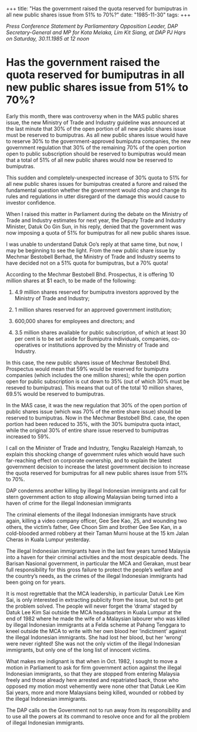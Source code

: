 +++ 
title: "Has the government raised the quota reserved for bumiputras in all new public shares issue from 51% to 70%?"
date: "1985-11-30"
tags:
+++

_Press Conference Statement by Parliamentary Opposition Leader, DAP Secretary-General and MP for Kota Melaka, Lim Kit Siang, at DAP PJ Hqrs on Saturday, 30.11.1985 at 12 noon_

# Has the government raised the quota reserved for bumiputras in all new public shares issue from 51% to 70%?

Early this month, there was controversy when in the MAS public shares issue, the new Ministry of Trade and Industry guideline was announced at the last minute that 30% of the open portion of all new public shares issue must be reserved to bumiputras. As all new public shares issue would have to reserve 30% to the government-approved bumiputra companies, the new government regulation that 30% of the remaining 70% of the open portion open to public subscription should be reserved to bumiputras would mean that a total of 51% of all new public shares would now be reserved to bumiputras.</u>

This sudden and completely-unexpected increase of 30% quota to 51% for all new public shares issues for bumiputras created a furore and raised the fundamental question whether the government would chop and change its rules and regulations in utter disregard of the damage this would cause to investor confidence.

When I raised this matter in Parliament during the debate on the Ministry of Trade and Industry estimates for next year, the Deputy Trade and Industry Minister, Datuk Oo Gin Sun, in his reply, denied that the government was now imposing a quota of 51% for bumiputras for all new public shares issue.

I was unable to understand Datuk Oo’s reply at that same time, but now, I may be beginning to see the light. From the new public share issue by Mechmar Bestobell Berhad, the Ministry of Trade and Industry seems to have decided not on a 51% quota for bumiputras, but a 70% quota!

According to the Mechmar Bestobell Bhd. Prospectus, it is offering 10 million shares at $1 each, to be made of the following:

1.	4.9 million shares reserved for bumiputra investors approved by the Ministry of Trade and Industry;

2.	1 million shares reserved for an approved government institution;

3.	600,000 shares for employees and directors; and

4.	3.5 million shares available for public subscription, of which at least 30 per cent is to be set aside for Bumiputra individuals, companies, co-operatives or institutions approved by the Ministry of Trade and Industry.

In this case, the new public shares issue of Mechmar Bestobell Bhd. Prospectus would mean that 59% would be reserved for bumiputra companies (which includes the one million shares); while the open portion open for public subscription is cut down to 35% (out of which 30% must be reseved to bumiputras). This means that out of the total 10 million shares, 69.5% would be reserved to bumiputras.

In the MAS case, it was the new regulation that 30% of the open portion of public shares issue (which was 70% of the entire share issue) should be reserved to bumiputras. Now in the Mechmar Bestobell Bhd. case, the open portion had been reduced to 35%, with the 30% bumiputra quota intact, while the original 30% of entire share issue reserved to bumiputras increased to 59%.

I call on the Minister of Trade and Industry, Tengku Razaleigh Hamzah, to explain this shocking change of government rules which would have such far-reaching effect on corporate ownership, and to explain the latest government decision to increase the latest government decision to increase the quota reserved for bumiputras for all new public shares issue from 51% to 70%.

DAP condemns another killing by illegal Indonesian immigrants and call for stern government action to stop allowing Malaysian being turned into a haven of crime for the illegal Indonesian immigrants

The criminal elements of the illegal Indonesian immigrants have struck again, killing a video company officer, Gee See Kao, 25, and wounding two others, the victim’s father, Gee Choon Sim and brother Gee See Kan, in a cold-blooded armed robbery at their Taman Murni house at the 15 km Jalan Cheras in Kuala Lumpur yesterday.

The illegal Indonesian immigrants have in the last few years turned Malaysia into a haven for their criminal activities and the most despicable deeds. The Barisan Nasional government, in particular the MCA and Gerakan, must bear full responsibility for this gross failure to protect the people’s welfare and the country’s needs, as the crimes of the illegal Indonesian immigrants had been going on for years.

It is most regrettable that the MCA leadership, in particular Datuk Lee Kim Sai, is only interested in extracting publicity from the issue, but not to get the problem solved. The people will never forget the ‘drama’ staged by Datuk Lee Kim Sai outside the MCA headquarters in Kuala Lumpur at the end of 1982 where he made the wife of a Malaysian labourer who was killed by illegal Indonesian immigrants at a Felda scheme at Pahang Tenggara to kneel outside the MCA to write with her own blood her ‘indictment’ against the illegal Indonesian immigrants. She had lost her blood, but her ‘wrong’ were never righted! She was not the only victim of the illegal Indonesian immigrants, but only one of the long list of innocent victims.

What makes me indignant is that when in Oct. 1982, I sought to move a motion in Parliament to ask for firm government action against the illegal Indonesian immigrants, so that they are stopped from entering Malaysia freely and those already here arrested and repatriated back, those who opposed my motion most vehemently were none other that Datuk Lee Kim Sai years, more and more Malaysians being killed, wounded or robbed by the illegal Indonesian immigrants.

The DAP calls on the Government not to run away from its responsibility and to use all the powers at its command to resolve once and for all the problem of illegal Indonesian immigrants.

 
